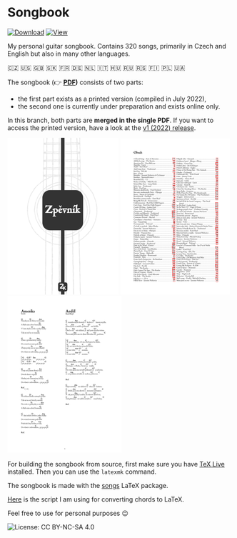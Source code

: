 # Songbook

[![Download](https://img.shields.io/badge/Download-PDF-00665C)](https://github.com/kasnerz/songbook/raw/master/songbook.pdf) [![View](https://img.shields.io/badge/View-Overleaf-138A07)](https://github.com/kasnerz/songbook/raw/master/songbook.pdf)

My personal guitar songbook. Contains 320 songs, primarily in Czech and English but also in many other languages.

:czech_republic: :us: :uk: :slovakia: :fr: :de: :netherlands: :it: :hungary: :ru: :serbia: :finland: :poland: :ukraine:

The songbook (👉️ **[PDF](https://github.com/kasnerz/songbook/raw/master/songbook.pdf))** consists of two parts: 
- the first part exists as a printed version (compiled in July 2022),
- the second one is currently under preparation and exists online only.

In this branch, both parts are **merged in the single PDF**. If you want to access the printed version, have a look at the [v1 (2022) release](https://github.com/kasnerz/songbook/releases/tag/version-1).


![cover](img/cover.png) ![index](img/index.png) ![index](img/page.png)


For building the songbook from source, first make sure you have [TeX Live](https://www.tug.org/texlive/) installed. Then you can use the `latexmk` command.

The songbook is made with the [songs](http://songs.sourceforge.net) LaTeX package. 

[Here](https://github.com/kasnerz/chords2latex) is the script I am using for converting chords to LaTeX.


Feel free to use for personal purposes :wink:

![License: CC BY-NC-SA 4.0](https://licensebuttons.net/l/by-nc-sa/4.0/80x15.png)

